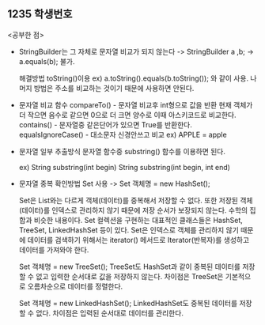 ## 1235 학생번호

<공부한 점>

- StringBuilder는 그 자체로 문자열 비교가 되지 않는다
  -> StringBuilder a ,b;
  -> a.equals(b); 
  불가.
  
  해결방법
  toString()이용
  ex) a.toString().equals(b.toString()); 와 같이 사용.
  나머지  방법은 주소를 비교하는 것이기 때문에 사용하면 안된다.

- 문자열 비교 함수
  compareTo() - 문자열 비교후 int형으로 값을 반환
                현재 객체가 더 작으면 음수로 같으면 0으로 더 크면 양수로
                이때 아스키코드로 비교한다.
  contains() - 문자열중 같은단어가 있으면 True를 반환한다.
  equalsIgnoreCase() - 대소문자 신경안쓰고 비교 ex) APPLE = apple

- 문자열 일부 추출방식
  문자열 함수중 substring() 함수를 이용하면 된다.
  
  ex) String substring(int begin)
      String substring(int begin, int end)

- 문자열 중복 확인방법
    Set 사용 -> Set<E> 객체명 = new HashSet<E>();
     
     Set은 List와는 다르게 객체(데이터)를 중복해서 저장할 수 없다. 
     또한 저장된 객체(데이터)를 인덱스로 관리하지 않기 때문에 저장 순서가 보장되지 않는다. 
     수학의 집합과 비슷한 내용이다. Set 컬렉션을 구현하는 대표적인 클래스들은 HashSet, TreeSet, LinkedHashSet 등이 있다.
     Set은 인덱스로 객체를 관리하지 않기 때문에 데이터를 검색하기 위해서는 iterator() 메서드로 Iterator(반복자)를 생성하고 데이터를 가져와야 한다.

     Set<E> 객체명 = new TreeSet<E>();
     TreeSet도 HashSet과 같이 중복된 데이터를 저장할 수 없고 입력한 순서대로 값을 저장하지 않는다. 차이점은 TreeSet은 기본적으로 오름차순으로 데이터를 정렬한다.

     Set<E> 객체명 = new LinkedHashSet<E>();
     LinkedHashSet도 중복된 데이터를 저장할 수 없다. 차이점은 입력된 순서대로 데이터를 관리한다. 

